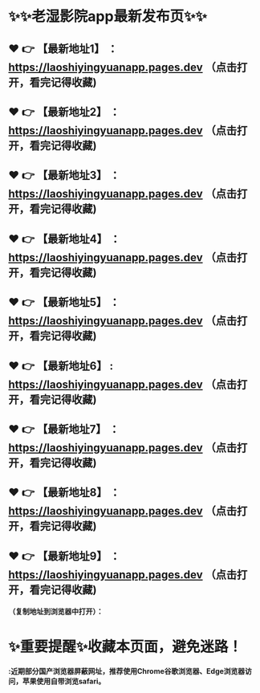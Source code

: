 # :sparkles::sparkles:老湿影院app最新发布页:sparkles::sparkles:

 :heart: :point_right: 【最新地址1】 ：https://laoshiyingyuanapp.pages.dev  （点击打开，看完记得收藏)
 ------
 :heart: :point_right: 【最新地址2】 ：https://laoshiyingyuanapp.pages.dev   （点击打开，看完记得收藏)
 ------
 :heart: :point_right: 【最新地址3】 ：https://laoshiyingyuanapp.pages.dev   （点击打开，看完记得收藏)
 ------
 :heart: :point_right: 【最新地址4】 ：https://laoshiyingyuanapp.pages.dev  （点击打开，看完记得收藏)
 ------
 :heart: :point_right: 【最新地址5】 ：https://laoshiyingyuanapp.pages.dev   （点击打开，看完记得收藏)
 ------
 :heart: :point_right: 【最新地址6】 : https://laoshiyingyuanapp.pages.dev  （点击打开，看完记得收藏)
 ------
 :heart: :point_right: 【最新地址7】 ：https://laoshiyingyuanapp.pages.dev   （点击打开，看完记得收藏)
 ------
 :heart: :point_right: 【最新地址8】 ：https://laoshiyingyuanapp.pages.dev   （点击打开，看完记得收藏)
 ------
 :heart: :point_right: 【最新地址9】 ：https://laoshiyingyuanapp.pages.dev   （点击打开，看完记得收藏)
  ------

  
#### （复制地址到浏览器中打开）：
# :sparkles:重要提醒:sparkles:收藏本页面，避免迷路！
#### :近期部分国产浏览器屏蔽网址，推荐使用Chrome谷歌浏览器、Edge浏览器访问，苹果使用自带浏览safari。
